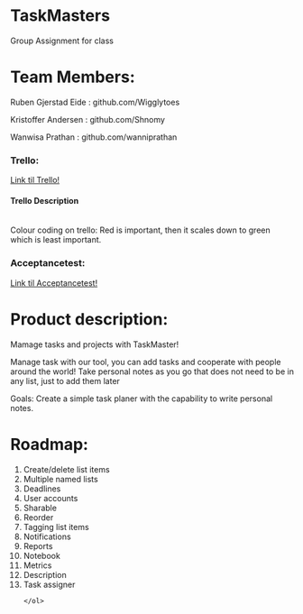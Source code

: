 # TaskMasters
Group Assignment for class

<h1>Team Members:</h1>

<p>Ruben Gjerstad Eide : github.com/Wigglytoes</p> 

<p>Kristoffer Andersen : github.com/Shnomy</p>

<p>Wanwisa Prathan : github.com/wanniprathan</p>

<h3>Trello:</h3>
<a href="https://trello.com/b/OhWN9m7C/uia17-taskmasters">Link til Trello!</a>
<p>
    <h4>Trello Description</h4><br>
        Colour coding on trello: Red is important, then it scales down to green which is least important. <br>
</p>

<h3>Acceptancetest:</h3>
<a href="https://docs.google.com/document/d/1gRtanWAM0Jxp_I1M1L99thJyTGMoasjkYGoqtlSIxtc/edit">Link til Acceptancetest!</a>

<h1>Product description:</h1>
    <p>Mamage tasks and projects with TaskMaster!</p>
    <p>Manage task with our tool, you can add tasks and cooperate with people around the world! Take personal notes as you go that does not need to be in any list, just to add them later</p>
    <p>Goals: Create a simple task planer with the capability to write personal notes.</p>
    


<h1>Roadmap:</h1>
    <ol>
        <li>Create/delete list items</li>
        <li>Multiple named lists</li>
        <li>Deadlines</li>
        <li>User accounts</li>
        <li>Sharable</li>
        <li>Reorder</li>
        <li>Tagging list items</li>
        <li>Notifications</li>
        <li>Reports</li>
        <li>Notebook</li>
        <li>Metrics</li>
        <li>Description</li>
        <li>Task assigner</li>
        
    </ol>
    

    
